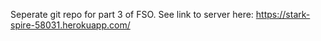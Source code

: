 Seperate git repo for part 3 of FSO.
See link to server here: https://stark-spire-58031.herokuapp.com/
